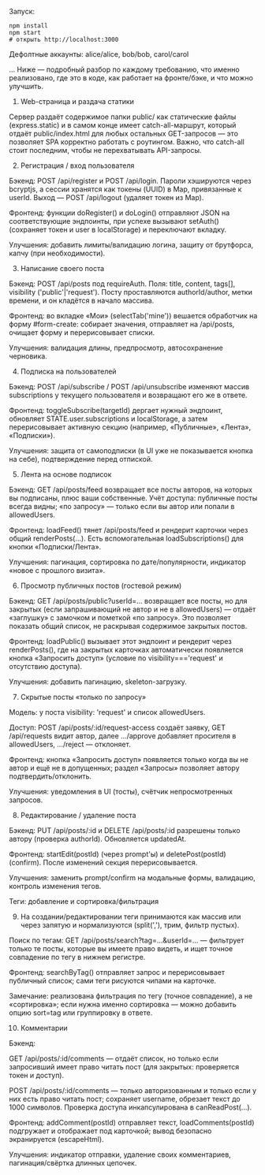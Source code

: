 Запуск:
```
npm install
npm start
# открыть http://localhost:3000
```
Дефолтные аккаунты: alice/alice, bob/bob, carol/carol

...
Ниже — подробный разбор по каждому требованию, что именно реализовано, где это в коде, как работает на фронте/бэке, и что можно улучшить.

1. Web-страница и раздача статики

Сервер раздаёт содержимое папки public/ как статические файлы (express.static) и в самом конце имеет catch-all-маршрут, который отдаёт public/index.html для любых остальных GET-запросов — это позволяет SPA корректно работать с роутингом. Важно, что catch-all стоит последним, чтобы не перехватывать API-запросы.

2. Регистрация / вход пользователя

Бэкенд: POST /api/register и POST /api/login. Пароли хэшируются через bcryptjs, а сессии хранятся как токены (UUID) в Map, привязанные к userId. Выход — POST /api/logout (удаляет токен из Map).

Фронтенд: функции doRegister() и doLogin() отправляют JSON на соответствующие эндпоинты, при успехе вызывают setAuth() (сохраняет токен и user в localStorage) и переключают вкладку.

Улучшения: добавить лимиты/валидацию логина, защиту от брутфорса, капчу (при необходимости).

3. Написание своего поста

Бэкенд: POST /api/posts под requireAuth. Поля: title, content, tags[], visibility ('public'|'request'). Посту проставляются authorId/author, метки времени, и он кладётся в начало массива.

Фронтенд: во вкладке «Мои» (selectTab('mine')) вешается обработчик на форму #form-create: собирает значения, отправляет на /api/posts, очищает форму и перерисовывает списки.

Улучшения: валидация длины, предпросмотр, автосохранение черновика.

4. Подписка на пользователей

Бэкенд: POST /api/subscribe / POST /api/unsubscribe изменяют массив subscriptions у текущего пользователя и возвращают его же в ответе.

Фронтенд: toggleSubscribe(targetId) дергает нужный эндпоинт, обновляет STATE.user.subscriptions и localStorage, а затем перерисовывает активную секцию (например, «Публичные», «Лента», «Подписки»).

Улучшения: защита от самоподписки (в UI уже не показывается кнопка на себе), подтверждение перед отпиской.

5. Лента на основе подписок

Бэкенд: GET /api/posts/feed возвращает все посты авторов, на которых вы подписаны, плюс ваши собственные. Учёт доступа: публичные посты всегда видны; «по запросу» — только если вы автор или попали в allowedUsers.

Фронтенд: loadFeed() тянет /api/posts/feed и рендерит карточки через общий renderPosts(...). Есть вспомогательная loadSubscriptions() для кнопки «Подписки/Лента».

Улучшения: пагинация, сортировка по дате/популярности, индикатор «новое с прошлого визита».

6. Просмотр публичных постов (гостевой режим)

Бэкенд: GET /api/posts/public?userId=... возвращает все посты, но для закрытых (если запрашивающий не автор и не в allowedUsers) — отдаёт «заглушку» с замочком и пометкой «по запросу». Это позволяет показать общий список, не раскрывая содержимое закрытых постов.

Фронтенд: loadPublic() вызывает этот эндпоинт и рендерит через renderPosts(), где на закрытых карточках автоматически появляется кнопка «Запросить доступ» (условие по visibility==='request' и отсутствию доступа).

Улучшения: добавить пагинацию, skeleton-загрузку.

7. Скрытые посты «только по запросу»

Модель: у поста visibility: 'request' и список allowedUsers.

Доступ: POST /api/posts/:id/request-access создаёт заявку, GET /api/requests видит автор, далее .../approve добавляет просителя в allowedUsers, .../reject — отклоняет.

Фронтенд: кнопка «Запросить доступ» появляется только когда вы не автор и ещё не в допущенных; раздел «Запросы» позволяет автору подтвердить/отклонить.

Улучшения: уведомления в UI (тосты), счётчик непросмотренных запросов.

8. Редактирование / удаление поста

Бэкенд: PUT /api/posts/:id и DELETE /api/posts/:id разрешены только автору (проверка authorId). Обновляется updatedAt.

Фронтенд: startEdit(postId) (через prompt'ы) и deletePost(postId) (confirm). После изменений секция перерисовывается.

Улучшения: заменить prompt/confirm на модальные формы, валидацию, контроль изменения тегов.

Теги: добавление и сортировка/фильтрация

9. На создании/редактировании теги принимаются как массив или через запятую и нормализуются (split(','), трим, фильтр пустых).

Поиск по тегам: GET /api/posts/search?tag=...&userId=... — фильтрует только те посты, которые вы имеете право видеть, и ищет точное совпадение по тегу в нижнем регистре.

Фронтенд: searchByTag() отправляет запрос и перерисовывает публичный список; сами теги рисуются чипами на карточке.

Замечание: реализована фильтрация по тегу (точное совпадение), а не «сортировка»; если нужна именно сортировка — можно добавить опцию sort=tag или группировку в ответе.

10. Комментарии

Бэкенд:

GET /api/posts/:id/comments — отдаёт список, но только если запросивший имеет право читать пост (для закрытых: проверяется токен и доступ).

POST /api/posts/:id/comments — только авторизованным и только если у них есть право читать пост; сохраняет username, обрезает текст до 1000 символов.
Проверка доступа инкапсулирована в canReadPost(...).

Фронтенд: addComment(postId) отправляет текст, loadComments(postId) подгружает и отображает под карточкой; вывод безопасно экранируется (escapeHtml).

Улучшения: индикатор отправки, удаление своих комментариев, пагинация/свёртка длинных цепочек.
